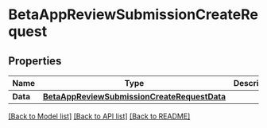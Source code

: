 # BetaAppReviewSubmissionCreateRequest

## Properties

Name | Type | Description | Notes
------------ | ------------- | ------------- | -------------
**Data** | [**BetaAppReviewSubmissionCreateRequestData**](BetaAppReviewSubmissionCreateRequest_data.md) |  | 

[[Back to Model list]](../README.md#documentation-for-models) [[Back to API list]](../README.md#documentation-for-api-endpoints) [[Back to README]](../README.md)


